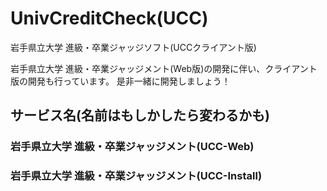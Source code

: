# UnivCreditCheck(UCC)
岩手県立大学 進級・卒業ジャッジソフト(UCCクライアント版)

岩手県立大学 進級・卒業ジャッジメント(Web版)の開発に伴い、クライアント版の開発も行っています。
是非一緒に開発しましょう！

## サービス名(名前はもしかしたら変わるかも)
### 岩手県立大学 進級・卒業ジャッジメント(UCC-Web)
### 岩手県立大学 進級・卒業ジャッジメント(UCC-Install)
